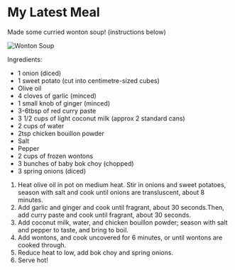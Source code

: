 # My Latest Meal

Made some curried wonton soup! (instructions below)

![Wonton Soup](docs/media/soup.jpg "Wonton Soup")

Ingredients:
- 1 onion (diced)
- 1 sweet potato (cut into centimetre-sized cubes)
- Olive oil
- 4 cloves of garlic (minced)
- 1 small knob of ginger (minced)
- 3-6tbsp of red curry paste
- 3 1/2 cups of light coconut milk (approx 2 standard cans)
- 2 cups of water
- 2tsp chicken bouillon powder
- Salt
- Pepper
- 2 cups of frozen wontons
- 3 bunches of baby bok choy (chopped)
- 3 spring onions (diced)

1. Heat olive oil in pot on medium heat. Stir in onions and sweet potatoes, season with salt and cook until onions are transluscent, about 8 minutes.
2. Add garlic and ginger and cook until fragrant, about 30 seconds.Then, add curry paste and cook until fragrant, about 30 seconds.
3. Add coconut milk, water, and chicken bouillon powder; season with salt and pepper to taste, and bring to boil.
4. Add wontons, and cook uncovered for 6 minutes, or until wontons are cooked through.
5. Reduce heat to low, add bok choy and spring onions.
6. Serve hot!
